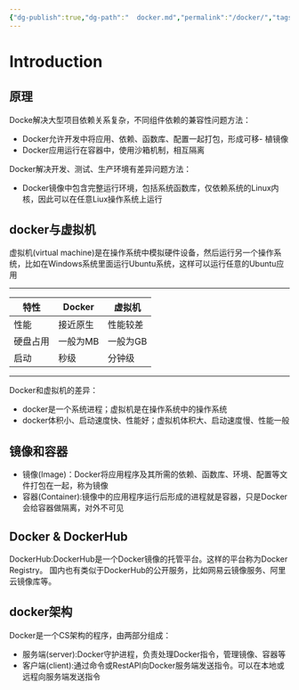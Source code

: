 ```yaml
---
{"dg-publish":true,"dg-path":"  docker.md","permalink":"/docker/","tags":["CS/microservices/middlewares"],"created":"2022-09-10T16:03:55.456+08:00","updated":"2023-08-27T05:13:41.629+08:00"}
---
```



# Introduction

## 原理

Docke解决大型项目依赖关系复杂，不同组件依赖的兼容性问题方法：

- Docker允许开发中将应用、依赖、函数库、配置一起打包，形成可移- 植镜像
- Docker应用运行在容器中，使用沙箱机制，相互隔离

Docker解决开发、测试、生产环境有差异问题方法：
- Docker镜像中包含完整运行环境，包括系统函数库，仅依赖系统的Linux内核，因此可以在任意Liux操作系统上运行

## docker与虚拟机

虚拟机(virtual machine)是在操作系统中模拟硬件设备，然后运行另一个操作系统，比如在Windows系统里面运行Ubuntu系统，这样可以运行任意的Ubuntu应用

---

| 特性     | Docker   | 虚拟机   |
| -------- | -------- | -------- |
| 性能     | 接近原生 | 性能较差 |
| 硬盘占用 | 一般为MB | 一般为GB |
| 启动     | 秒级     | 分钟级   |

---

Docker和虚拟机的差异：
- docker是一个系统进程；虚拟机是在操作系统中的操作系统
- docker体积小、启动速度快、性能好；虚拟机体积大、启动速度慢、性能一般


## 镜像和容器
- 镜像(Image)：Docker将应用程序及其所需的依赖、函数库、环境、配置等文件打包在一起，称为镜像
- 容器(Container):镜像中的应用程序运行后形成的进程就是容器，只是Docker会给容器做隔离，对外不可见

## Docker & DockerHub

DockerHub:DockerHub是一个Docker镜像的托管平台。这样的平台称为Docker Registry。
国内也有类似于DockerHub的公开服务，比如网易云镜像服务、阿里云镜像库等。

## docker架构
Docker是一个CS架构的程序，由两部分组成：
- 服务端(server):Docker守护进程，负责处理Docker指令，管理镜像、容器等
- 客户端(client):通过命令或RestAPI向Docker服务端发送指令。可以在本地或远程向服务端发送指令